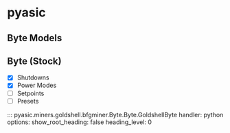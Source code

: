 # pyasic
## Byte Models

## Byte (Stock)

- [x] Shutdowns
- [x] Power Modes
- [ ] Setpoints
- [ ] Presets

::: pyasic.miners.goldshell.bfgminer.Byte.Byte.GoldshellByte
    handler: python
    options:
        show_root_heading: false
        heading_level: 0

